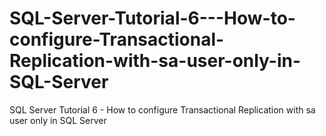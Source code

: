 # SQL-Server-Tutorial-6---How-to-configure-Transactional-Replication-with-sa-user-only-in-SQL-Server
SQL Server Tutorial 6 - How to configure Transactional Replication with sa user only in SQL Server
